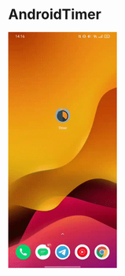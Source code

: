 # AndroidTimer
![alt tag](https://github.com/BUR1358/AndroidTimer/blob/main/timerReview.gif "Приложение для андроид таймер")​
